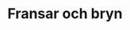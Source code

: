 ---
title: Fransar och bryn
id: 8
description: ""
image: /img/default.jpg
slug: fransar-och-bryn
brandLogo: /img/brand_Default.png
brandUrl: " "
templateKey: category-page

---